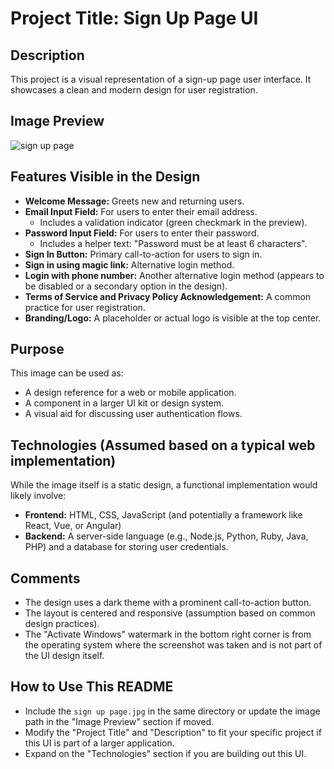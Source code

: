 # Project Title: Sign Up Page UI

## Description

This project is a visual representation of a sign-up page user interface. It showcases a clean and modern design for user registration.

## Image Preview

![sign up page](https://github.com/user-attachments/assets/8db0462d-0d7b-4922-8912-7581dd5d92f7)


## Features Visible in the Design

* **Welcome Message:** Greets new and returning users.
* **Email Input Field:** For users to enter their email address.
    * Includes a validation indicator (green checkmark in the preview).
* **Password Input Field:** For users to enter their password.
    * Includes a helper text: "Password must be at least 6 characters".
* **Sign In Button:** Primary call-to-action for users to sign in.
* **Sign in using magic link:** Alternative login method.
* **Login with phone number:** Another alternative login method (appears to be disabled or a secondary option in the design).
* **Terms of Service and Privacy Policy Acknowledgement:** A common practice for user registration.
* **Branding/Logo:** A placeholder or actual logo is visible at the top center.

## Purpose

This image can be used as:

* A design reference for a web or mobile application.
* A component in a larger UI kit or design system.
* A visual aid for discussing user authentication flows.

## Technologies (Assumed based on a typical web implementation)

While the image itself is a static design, a functional implementation would likely involve:

* **Frontend:** HTML, CSS, JavaScript (and potentially a framework like React, Vue, or Angular)
* **Backend:** A server-side language (e.g., Node.js, Python, Ruby, Java, PHP) and a database for storing user credentials.

## Comments

* The design uses a dark theme with a prominent call-to-action button.
* The layout is centered and responsive (assumption based on common design practices).
* The "Activate Windows" watermark in the bottom right corner is from the operating system where the screenshot was taken and is not part of the UI design itself.

## How to Use This README

* Include the `sign up page.jpg` in the same directory or update the image path in the "Image Preview" section if moved.
* Modify the "Project Title" and "Description" to fit your specific project if this UI is part of a larger application.
* Expand on the "Technologies" section if you are building out this UI.
